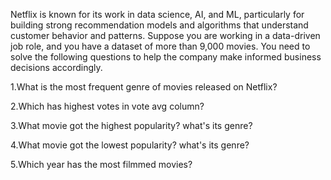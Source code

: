 Netflix is known for its work in data science, AI, and ML, particularly for building strong recommendation models and algorithms that understand customer behavior and patterns. Suppose you are working in a data-driven job role, and you have a dataset of more than 9,000 movies. You need to solve the following questions to help the company make informed business decisions accordingly.

1.What is the most frequent genre of movies released on Netflix?

2.Which has highest votes in vote avg column?

3.What movie got the highest popularity? what's its genre?

4.What movie got the lowest popularity? what's its genre?

5.Which year has the most filmmed movies?
